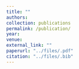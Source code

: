 ```yaml
---
title: ""
authors: 
collection: publications
permalink: /publication/
year: 
venue: 
external_link: ""
paperurl: "../files/.pdf"
citation: "../files/.bib"
---
```







